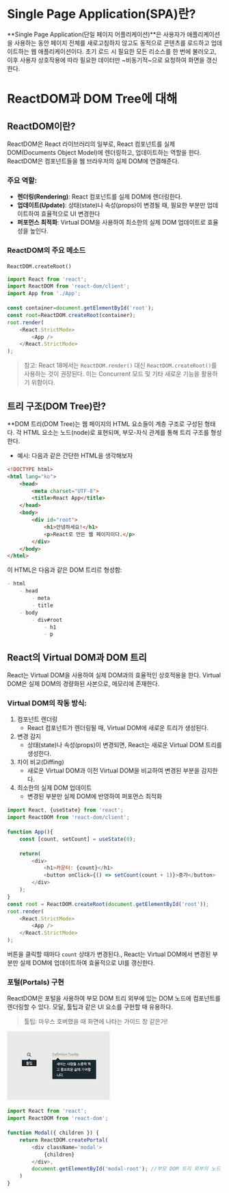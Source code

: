 # Single Page Application(SPA)란?
**Single Page Application(단일 페이지 어플리케이션)**은 사용자가 애플리케이션을 사용하는 동안 페이지 전체를 새로고침하지 않고도 동적으로 콘텐츠를 로드하고 업데이트하는 웹 애플리케이션이다. 초기 로드 시 필요한 모든 리소스를 한 번에 불러오고, 이후 사용자 상호작용에 따라 필요한 데이터만 ~비동기적~으로 요청하여 화면을 갱신한다.

























# ReactDOM과 DOM Tree에 대해
## ReactDOM이란?
ReactDOM은 React 라이브러리의 일부로, React 컴포넌트를 실제 DOM(Documents Object Model)에 렌더링하고, 업데이트하는 역할을 한다. ReactDOM은 컴포넌트들을 웹 브라우저의 실제 DOM에 연결해준다.
### 주요 역할:
- **렌더링(Rendering)**: React 컴포넌트를 실제 DOM에 렌더링한다.
- **업데이트(Update)**: 상태(state)나 속성(props)이 변경될 때, 필요한 부분만 업데이트하여 효율적으로 UI 변경한다
- **퍼포먼스 최적화**: Virtual DOM을 사용하여 최소한의 실제 DOM 업데이트로 효율성을 높인다.
### ReactDOM의 주요 메소드
`ReactDOM.createRoot()`
```javascript
import React from 'react';
import ReactDOM from 'react-dom/client';
import App from './App';

const container=document.getElementById('root');
const root=ReactDOM.createRoot(container);
root.render(
    <React.StrictMode>
        <App />
    </React.StrictMode>
);
```
> 참고: React 18에서는 `ReactDOM.render()` 대신 `ReactDOM.createRoot()`를 사용하는 것이 권장된다. 이는 Concurrent 모드 및 기타 새로운 기능을 활용하기 위함이다.
## 트리 구조(DOM Tree)란?
**DOM 트리(DOM Tree)는 웹 페이지의 HTML 요소들이 계층 구조로 구성된 형태다. 각 HTML 요소는 노드(node)로 표현되며, 부모-자식 관계를 통해 트리 구조를 형성한다.
- 예시: 다음과 같은 간단한 HTML을 생각해보자
```html
<!DOCTYPE html>
<html lang="ko">
    <head>
        <meta charset="UTF-8">
        <title>React App</title>
    </head>
    <body>
        <div id="root">
            <h1>안녕하세요!</h1>
            <p>React로 만든 웹 페이지이다.</p>
        </div>
    </body>
</html>
```
이 HTML은 다음과 같은 DOM 트리르 형성함:
```MARKDOWN
- html
    - head
        - meta
        - title
    - body
        - div#root
            - h1
            - p
```
## React의 Virtual DOM과 DOM 트리
React는 Virtual DOM을 사용하여 실제 DOM과의 효율적인 상호적용을 한다.
Virtual DOM은 실제 DOM의 경량화된 사본으로, 메모리에 존재한다. 
### Virtual DOM의 작동 방식:
1. 컴포넌트 렌더링
    - React 컴포넌트가 렌더링될 때, Virtual DOM에 새로운 트리가 생성된다.
2. 변경 감지
    - 상태(state)나 속성(props)이 변경되면, React는 새로운 Virtual DOM 트리를 생성한다.
3. 차이 비교(Diffing)
    - 새로운 Virtual DOM과 이전 Virtual DOM을 비교하여 변경된 부분을 감지한다.
4. 최소한의 실제 DOM 업데이트
    - 변경된 부분만 실제 DOM에 반영하여 퍼포먼스 최적화
```JAVASCRIPT
import React, {useState} from 'react';
import ReactDOM from 'react-dom/client';

function App(){
    const [count, setCount] = useState(0);

    return(
        <div>
            <h1>카운터: {count}</h1>
            <button onClick={() => setCount(count + 1)}>증가</button>
        </div>
    );
}
const root = ReactDOM.createRoot(document.getElementById('root'));
root.render(
    <React.StrictMode>
        <App />
    </React.StrictMode>
);
```
버튼을 클릭할 때마다 `count` 상태가 변경된다., React는 Virtual DOM에서 변경된 부분만 실제 DOM에 업데이트하여 효율적으로 UI를 갱신한다.
### 포털(Portals) 구현
ReactDOM은 포털을 사용하여 부모 DOM 트리 외부에 있는 DOM 노드에 컴포넌트를 렌더링할 수 있다. 모달, 툴팁과 같은 UI 요소를 구현할 때 유용하다.

> 툴팁: 마우스 호버했을 때 화면에 나타는 가이드 창 같은거!

![alt text](image.png)
```JAVASCRIPT
import React from 'react';
import ReactDOM from 'react-dom';

function Modal({ children }) {
    return ReactDOM.createPortal(
        <div className='modal'>
            {children}
        </div>,
        document.getElementById('modal-root'); //부모 DOM 트리 외부의 노드
    )
}
```